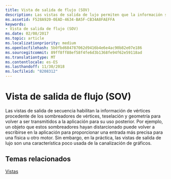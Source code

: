 ```yaml
---
title: Vista de salida de flujo (SOV)
description: Las vistas de salida de lujo permiten que la información sobre los vértices que los sombreadores de vértices, teselación y geometría han obtenido se vuelva a transmitir a la aplicación para su uso posterior.
ms.assetid: F528A920-0EAD-4634-BA5F-CB34A8FAEFFA
keywords:
- Vista de salida de flujo (SOV)
ms.date: 02/08/2017
ms.topic: article
ms.localizationpriority: medium
ms.openlocfilehash: 5b0fbd684787062d9416b4e6e4ac90b82e07e186
ms.sourcegitcommit: 89ff8ff88ef58f4fe6d3b1368fe94f62e59118ad
ms.translationtype: MT
ms.contentlocale: es-ES
ms.lasthandoff: 11/30/2018
ms.locfileid: "8208312"
---
```

# <a name="stream-output-view-sov"></a>Vista de salida de flujo (SOV)


Las vistas de salida de secuencia habilitan la información de vértices procedente de los sombreadores de vértices, teselación y geometría para volver a ser transmitidos a la aplicación para su uso posterior. Por ejemplo, un objeto que estos sombreadores hayan distarcionado puede volver a escribirse en la aplicación para proporcionar una entrada más precisa para una física u otro motor. Sin embargo, en la práctica, las vistas de salida de lujo son una característica poco usada de la canalización de gráficos.

## <a name="span-idrelated-topicsspanrelated-topics"></a><span id="related-topics"></span>Temas relacionados


[Vistas](views.md)

 

 




